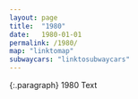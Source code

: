 ```yaml
---
layout: page
title:  "1980"
date:   1980-01-01
permalink: /1980/
map: "linktomap"
subwaycars: "linktosubwaycars"
---
```

{:.paragraph}
1980 Text